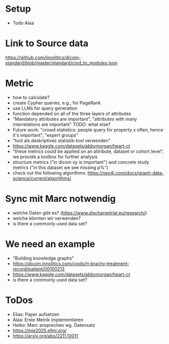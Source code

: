 # Setup
- Todo Alaa

# Link to Source data
https://github.com/innolitics/dicom-standard/blob/master/standard/ciod_to_modules.json

# Metric
- how to calculate?
- create Cypher queries, e.g., for PageRank
- use LLMs for query generation
- function depended on all of the three layers of attributes
- "Mandatory attributes are important", "attributes with many interrelations are important" TODO: what else?
- Future work: "crowd statistics: people query for property x often, hence it's important", "expert groups"
- "tool als deskriptives statistik-tool verwenden"
- https://www.kaggle.com/datasets/abbymorgan/heart-ct
- "these metrics could be applied on an attribute, dataset or cohort level", we provide a toolbox for further analysis
- structure metrics ("in dicom xy is important") and concrete study metrics ("in this dataset we see missing p%")
- check out the following algorithms: https://neo4j.com/docs/graph-data-science/current/algorithms/

# Sync mit Marc notwendig
- welche Daten gibt es? (https://www.dischargetrial.eu/research/)
- welche könnten wir verwenden?
- is there a commonly used data set?

# We need an example
- "Building knowledge graphs"
- https://dicom.innolitics.com/ciods/rt-brachy-treatment-record/patient/00100213
- https://www.kaggle.com/datasets/abbymorgan/heart-ct
- is there a commonly used data set?

# ToDos
- Elias: Paper aufsetzen
- Alaa: Erste Metrik implementieren
- Heiko: Marc ansprechen wg. Datensatz
- https://mie2025.efmi.org/
- https://arxiv.org/abs/2211.10011

